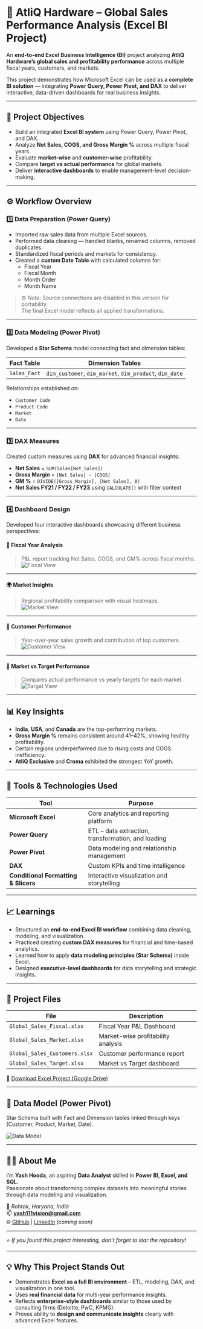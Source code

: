 # 💼 AtliQ Hardware – Global Sales Performance Analysis (Excel BI Project)

An **end-to-end Excel Business Intelligence (BI)** project analyzing **AtliQ Hardware’s global sales and profitability performance** across multiple fiscal years, customers, and markets.  

This project demonstrates how Microsoft Excel can be used as a **complete BI solution** — integrating **Power Query, Power Pivot, and DAX** to deliver interactive, data-driven dashboards for real business insights.

---

## 🎯 Project Objectives
- Build an integrated **Excel BI system** using Power Query, Power Pivot, and DAX.  
- Analyze **Net Sales, COGS, and Gross Margin %** across multiple fiscal years.  
- Evaluate **market-wise** and **customer-wise** profitability.  
- Compare **target vs actual performance** for global markets.  
- Deliver **interactive dashboards** to enable management-level decision-making.

---

## ⚙️ Workflow Overview

### 1️⃣ Data Preparation (Power Query)
- Imported raw sales data from multiple Excel sources.  
- Performed data cleaning — handled blanks, renamed columns, removed duplicates.  
- Standardized fiscal periods and markets for consistency.  
- Created a **custom Date Table** with calculated columns for:
  - Fiscal Year  
  - Fiscal Month  
  - Month Order  
  - Month Name  

> ⚙️ *Note:* Source connections are disabled in this version for portability.  
> The final Excel model reflects all applied transformations.

---

### 2️⃣ Data Modeling (Power Pivot)
Developed a **Star Schema** model connecting fact and dimension tables:  

| Fact Table | Dimension Tables |
|-------------|------------------|
| `Sales_Fact` | `dim_customer`, `dim_market`, `dim_product`, `dim_date` |

Relationships established on:
- `Customer Code`  
- `Product Code`  
- `Market`  
- `Date`

---

### 3️⃣ DAX Measures
Created custom measures using **DAX** for advanced financial insights:  
- **Net Sales** = `SUM(Sales[Net_Sales])`  
- **Gross Margin** = `[Net Sales] - [COGS]`  
- **GM %** = `DIVIDE([Gross Margin], [Net Sales], 0)`  
- **Net Sales FY21 / FY22 / FY23** using `CALCULATE()` with filter context  

---

### 4️⃣ Dashboard Design
Developed four interactive dashboards showcasing different business perspectives:

#### 📆 Fiscal Year Analysis  
> P&L report tracking Net Sales, COGS, and GM% across fiscal months.  
![Fiscal View](Screenshots/Fiscal_Year_Analysis.png)

---

#### 🌍 Market Insights  
> Regional profitability comparison with visual heatmaps.  
![Market View](Screenshots/Market_Analysis.png)

---

#### 👥 Customer Performance  
> Year-over-year sales growth and contribution of top customers.  
![Customer View](Screenshots/Customer_Performance.png)

---

#### 🎯 Market vs Target Performance  
> Compares actual performance vs yearly targets for each market.  
![Target View](Screenshots/Sales_Performance.png)

---

## 📊 Key Insights
- **India**, **USA**, and **Canada** are the top-performing markets.  
- **Gross Margin %** remains consistent around 41–42%, showing healthy profitability.  
- Certain regions underperformed due to rising costs and COGS inefficiency.  
- **AtliQ Exclusive** and **Croma** exhibited the strongest YoY growth.  

---

## 🧩 Tools & Technologies Used

| Tool | Purpose |
|------|----------|
| **Microsoft Excel** | Core analytics and reporting platform |
| **Power Query** | ETL – data extraction, transformation, and loading |
| **Power Pivot** | Data modeling and relationship management |
| **DAX** | Custom KPIs and time intelligence |
| **Conditional Formatting & Slicers** | Interactive visualization and storytelling |

---

## 📈 Learnings
- Structured an **end-to-end Excel BI workflow** combining data cleaning, modeling, and visualization.  
- Practiced creating **custom DAX measures** for financial and time-based analytics.  
- Learned how to apply **data modeling principles (Star Schema)** inside Excel.  
- Designed **executive-level dashboards** for data storytelling and strategic insights.

---

## 📁 Project Files

| File | Description |
|------|--------------|
| `Global_Sales_Fiscal.xlsx` | Fiscal Year P&L Dashboard |
| `Global_Sales_Market.xlsx` | Market-wise profitability analysis |
| `Global_Sales_Customers.xlsx` | Customer performance report |
| `Global_Sales_Target.xlsx` | Market vs Target dashboard |

🔗 [Download Excel Project (Google Drive)](https://drive.google.com/uc?export=download&id=1GYlwJxiEfM2DaFqO9cdjtdxP3EQYYzD4)

---

## 🧠 Data Model (Power Pivot)
Star Schema built with Fact and Dimension tables linked through keys (Customer, Product, Market, Date).  

![Data Model](Screenshots/Data_Model.png)

---

## 👨‍💻 About Me
I’m **Yash Hooda**, an aspiring **Data Analyst** skilled in **Power BI, Excel, and SQL**.  
Passionate about transforming complex datasets into meaningful stories through data modeling and visualization.

📍 *Rohtak, Haryana, India*  
📫 **yash111vision@gmail.com**  
🌐 [GitHub](https://github.com/11Yash1) | [LinkedIn](https://www.linkedin.com/) *(coming soon)*  

---

⭐ *If you found this project interesting, don’t forget to star the repository!*  

---

## 💡 Why This Project Stands Out
- Demonstrates **Excel as a full BI environment** – ETL, modeling, DAX, and visualization in one tool.  
- Uses **real financial data** for multi-year performance insights.  
- Reflects **enterprise-style dashboards** similar to those used by consulting firms (Deloitte, PwC, KPMG).  
- Proves ability to **design and communicate insights** clearly with advanced Excel features.  
